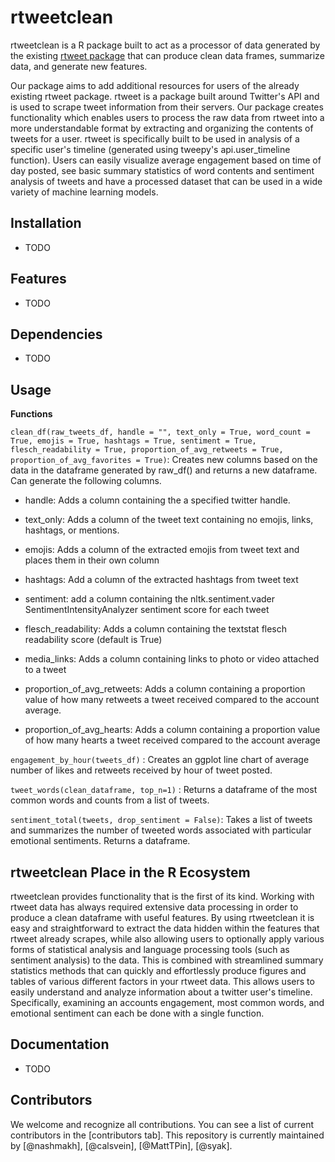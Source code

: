 # rtweetclean

rtweetclean is a R package built to act as a processor of data generated by the existing [rtweet package](https://www.rdocumentation.org/packages/rtweet/versions/0.4.0) that can produce clean data frames, summarize data, and generate new features.

Our package aims to add additional resources for users of the already existing rtweet package. rtweet is a package built around Twitter's API and is used to scrape tweet information from their servers. Our package creates functionality which enables users to process the raw data from rtweet into a more understandable format by extracting and organizing the contents of tweets for a user. rtweet is specifically built to be used in analysis of a specific user's timeline (generated using tweepy's api.user\_timeline function). Users can easily visualize average engagement based on time of day posted, see basic summary statistics of word contents and sentiment analysis of tweets and have a processed dataset that can be used in a wide variety of machine learning models.

## Installation

-   TODO

## Features

-   TODO

## Dependencies

-   TODO

## Usage

**Functions**

`clean_df(raw_tweets_df, handle = "", text_only = True, word_count = True, emojis = True, hashtags = True, sentiment = True, flesch_readability = True, proportion_of_avg_retweets = True, proportion_of_avg_favorites = True)`: Creates new columns based on the data in the dataframe generated by raw\_df() and returns a new dataframe. Can generate the following columns.

-   handle: Adds a column containing the a specified twitter handle.

-   text\_only: Adds a column of the tweet text containing no emojis, links, hashtags, or mentions.

-   emojis: Adds a column of the extracted emojis from tweet text and places them in their own column

-   hashtags: Add a column of the extracted hashtags from tweet text

-   sentiment: add a column containing the nltk.sentiment.vader SentimentIntensityAnalyzer sentiment score for each tweet

-   flesch\_readability: Adds a column containing the textstat flesch readability score (default is True)

-   media\_links: Adds a column containing links to photo or video attached to a tweet

-   proportion\_of\_avg\_retweets: Adds a column containing a proportion value of how many retweets a tweet received compared to the account average.

-   proportion\_of\_avg\_hearts: Adds a column containing a proportion value of how many hearts a tweet received compared to the account average

`engagement_by_hour(tweets_df)` : Creates an ggplot line chart of average number of likes and retweets received by hour of tweet posted.

`tweet_words(clean_dataframe, top_n=1)` : Returns a dataframe of the most common words and counts from a list of tweets.

`sentiment_total(tweets, drop_sentiment = False)`: Takes a list of tweets and summarizes the number of tweeted words associated with particular emotional sentiments. Returns a dataframe.

## rtweetclean Place in the R Ecosystem

rtweetclean provides functionality that is the first of its kind. Working with rtweet data has always required extensive data processing in order to produce a clean dataframe with useful features. By using rtweetclean it is easy and straightforward to extract the data hidden within the features that rtweet already scrapes, while also allowing users to optionally apply various forms of statistical analysis and language processing tools (such as sentiment analysis) to the data. This is combined with streamlined summary statistics methods that can quickly and effortlessly produce figures and tables of various different factors in your rtweet data. This allows users to easily understand and analyze information about a twitter user's timeline. Specifically, examining an accounts engagement, most common words, and emotional sentiment can each be done with a single function.

## Documentation

- TODO

## Contributors

We welcome and recognize all contributions. You can see a list of current contributors in the [contributors tab]. This repository is currently maintained by [@nashmakh], [@calsvein], [@MattTPin], [@syak].

